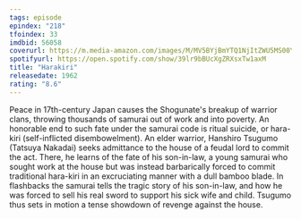 ```yaml
---
tags: episode
epindex: "218"
tfoindex: 33
imdbid: 56058
coverurl: https://m.media-amazon.com/images/M/MV5BYjBmYTQ1NjItZWU5MS00YjI0LTg2OTYtYmFkN2JkMmNiNWVkXkEyXkFqcGdeQXVyMTMxMTY0OTQ@._V1_SY300_CR4,0,202,300_.jpg
spotifyurl: https://open.spotify.com/show/39lr9bBUcXgZRXsxTw1axM
title: "Harakiri"
releasedate: 1962
rating: "8.6"
---
```


Peace in 17th-century Japan causes the Shogunate's breakup of warrior clans, throwing thousands of samurai out of work and into poverty. An honorable end to such fate under the samurai code is ritual suicide, or hara-kiri (self-inflicted disembowelment). An elder warrior, Hanshiro Tsugumo (Tatsuya Nakadai) seeks admittance to the house of a feudal lord to commit the act. There, he learns of the fate of his son-in-law, a young samurai who sought work at the house but was instead barbarically forced to commit traditional hara-kiri in an excruciating manner with a dull bamboo blade. In flashbacks the samurai tells the tragic story of his son-in-law, and how he was forced to sell his real sword to support his sick wife and child. Tsugumo thus sets in motion a tense showdown of revenge against the house.